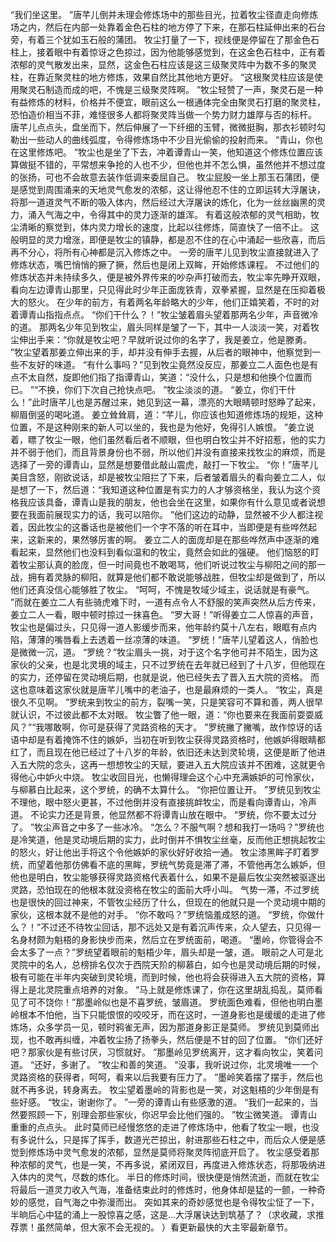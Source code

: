 “我们坐这里。
”唐芊儿倒并未理会修炼场中的那些目光，拉着牧尘径直走向修炼场之内，然后在内部一处靠着金色石柱的地方停了下来，在那石柱延伸出来的石台旁，有着三个犹如玉石般的蒲团。
牧尘打量了一下，视线便是停留在了那金色石柱上，接着眼中有着惊讶之色掠过，因为他能够感觉到，在这金色石柱中，正有着浓郁的灵气散发出来，显然，这金色石柱应该是这三级聚灵阵中为数不多的聚灵柱，在靠近聚灵柱的地方修炼，效果自然比其他地方更好。
“这根聚灵柱应该是使用聚灵石制造而成的吧，不愧是三级聚灵阵啊。
”牧尘轻赞了一声，聚灵石是一种有益修炼的材料，价格并不便宜，眼前这么一根通体完全由聚灵石打磨的聚灵柱，恐怕造价相当不菲，难怪很多人都将聚灵阵当做一个势力财力雄厚与否的标杆。
唐芊儿点点头，盘坐而下，然后伸展了一下纤细的玉臂，微微挺胸，那衣衫顿时勾勒出一些动人的曲线弧度，令得修炼场中不少目光偷偷的投射而来。
“青山，你也在这里修炼吧。
”牧尘也是坐了下去，冲着谭青山一笑，他知道这个修炼位置应该算做挺不错的，平常想来争抢的人也不少，但他也并不怎么惧，虽然他并不想过度的张扬，可也不会故意去装作低调来委屈自己。
牧尘屁股一坐上那玉石蒲团，便是感觉到周围涌来的天地灵气愈发的浓郁，这让得他忍不住的立即运转大浮屠诀，将那一道道灵气不断的吸入体内，然后经过大浮屠诀的炼化，化为一丝丝幽黑的灵力，涌入气海之中，令得其中的灵力逐渐的雄浑。
有着这般浓郁的灵气相助，牧尘清晰的察觉到，体内灵力增长的速度，比起以往修炼，简直快了一倍不止。
这般明显的灵力增涨，即便是牧尘的镇静，都是忍不住的在心中涌起一些欣喜，而后再不分心，将所有心神都是沉入修炼之中。
一旁的唐芊儿见到牧尘直接就进入了修炼状态，嘴巴悄悄的撅了撅，然后也是闭上双眸，开始修炼课程。
不过他们的修炼状态并未持续多久，便是被外界传来的吵杂声打破而去，牧尘率先睁开双眼，看向左边谭青山那里，只见得此时少年正面庞铁青，双拳紧握，显然是在压抑着极大的怒火。
在少年的前方，有着两名年龄略大的少年，他们正嬉笑着，不时的对着谭青山指指点点。
“你们干什么？！”牧尘皱着眉头望着那两名少年，声音微冷的道。
那两名少年见到牧尘，眉头同样是皱了一下，其中一人淡淡一笑，对着牧尘伸出手来：“你就是牧尘吧？早就听说过你的名字了，我是姜立，他是滕勇。
”牧尘望着那姜立伸出来的手，却并没有伸手去握，从后者的眼神中，他察觉到一些不友好的味道。
“有什么事吗？”见到牧尘竟然没反应，那姜立二人面色也是有点不太自然，旋即他们指了指谭青山，笑道：“没什么，只是想和他换个位置而已。
”“不换，你们下次自己抢快点吧。
”牧尘淡淡的道。
“姜立，你们干什么！”此时唐芊儿也是苏醒过来，她见到这一幕，漂亮的大眼睛顿时怒睁了起来，柳眉倒竖的喝叱道。
姜立耸耸肩，道：“芊儿，你应该也知道修炼场的规矩，这种位置，不是这种刚来的新人可以坐的，我也是为他好，免得引人嫉恨。
”姜立说着，瞟了牧尘一眼，他们虽然看后者不顺眼，但也明白牧尘并不好招惹，他的实力并不弱于他们，而且背景身份也不弱，所以他们并没有直接来找牧尘的麻烦，而是选择了一旁的谭青山，显然是想要借此敲山震虎，敲打一下牧尘。
“你！”唐芊儿美目含怒，刚欲说话，却是被牧尘阻拦了下来，后者皱着眉头的看向姜立二人，似是想了一下，然后道：“我知道这种位置是有实力的人才够资格坐，我认为这个资格我应该具备，谭青山是我的朋友，他也会坐在这里，如果你有什么意见或者说想要在我面前展现实力的话，我可以陪你。
”他们这边的动静，显然被不少人都注视着，因此牧尘的这番话也是被他们一个字不落的听在耳中，当即便是有些哗然起来，这新来的，果然够厉害的啊。
姜立二人的面庞却是在那些哗然声中逐渐的难看起来，显然他们也没料到看似温和的牧尘，竟然会如此的强硬。
他们恼怒的盯着牧尘那认真的脸庞，但一时间竟也不敢喝骂，他们听说过牧尘与柳阳之间的那一战，拥有着灵脉的柳阳，就算是他们都不敢说能够战胜，但牧尘却是做到了，所以他们还真没信心能够胜了牧尘。
“呵呵，不愧是牧域少域主，说话就是有豪气。
”而就在姜立二人有些骑虎难下时，一道有点令人不舒服的笑声突然从后方传来，姜立二人一看，眼中顿时掠过一抹喜色。
“罗大哥！”听得姜立二人惊喜的声音，牧尘也是偏过头，只见得一道人影缓步而来，他年龄约莫十八左右，眼眶有点内陷，薄薄的嘴唇看上去透着一丝凉薄的味道。
“罗统！”唐芊儿望着这人，俏脸也是微微一沉，道。
“罗统？”牧尘眉头一挑，对于这个名字他可并不陌生，因为这家伙的父亲，也是北灵境的域主，只不过罗统在去年就已经到了十八岁，但他现在的实力，还停留在灵动境后期，也就是说，他已经失去了晋入五大院的资格。
而这也意味着这家伙就是唐芊儿嘴中的老油子，也是最麻烦的一类人。
“牧尘，真是很久不见啊。
”罗统来到牧尘的前方，裂嘴一笑，只是笑容可不算和善，两人很早就认识，不过彼此都不太对眼。
牧尘瞥了他一眼，道：“你也要来在我面前耍耍威风？”“我哪敢啊，你可是获得了灵路资格的天才。
”罗统撇了撇嘴，故作惊讶的话语中却是有着掩饰不住的嫉妒，当初在听到牧尘获得灵路资格时，他嫉妒得眼睛都红了，而且现在他已经过了十八岁的年龄，依旧还未达到灵轮境，这便是断了他进入五大院的念头，这再一想想牧尘的天赋，要进入五大院应该并不困难，这就更令得他心中妒火中烧。
牧尘收回目光，也懒得理会这个心中充满嫉妒的可怜家伙，与柳慕白比起来，这个罗统，的确不太算什么。
“你把位置让开。
”罗统见到牧尘不理他，眼中怒火更甚，不过他倒并没有直接挑衅牧尘，而是看向谭青山，冷声道。
不论实力还是背景，他显然都不将谭青山放在眼中。
“罗统，你不要太过分了。
”牧尘声音之中多了一些冰冷。
“怎么？不服气啊？想和我打一场吗？”罗统也是冷笑道，他是灵动境后期的实力，此时倒并不惧牧尘丝毫，反而他正想挑起牧尘的怒火，好让他出手将这个令他嫉妒的家伙好好收拾一通。
牧尘漆黑眸子盯着罗统，而望着他那仿佛看不底的黑眸，罗统气势竟是滞了滞，不管他再怎么嫉妒，但他也是明白，牧尘能够获得灵路资格代表着什么，如果不是最后牧尘突然被驱逐出灵路，恐怕现在的他根本就没资格在牧尘的面前大呼小叫。
气势一滞，不过罗统也是很快的回过神来，不管牧尘经历了什么，但现在的他就只是一个灵动境中期的家伙，这根本就不是他的对手。
“你不敢吗？”罗统恼羞成怒的道。
“罗统，你做什么？！”不过还不待牧尘回话，那不远处又是有着沉声传来，众人望去，只见得一名身材颇为魁梧的身影快步而来，然后立在罗统面前，喝道。
“墨岭，你管得会不会太多了一点？”罗统望着眼前的魁梧少年，眉头却是一皱，道。
眼前之人可是北灵院中的名人，总榜排名仅次于西院天阶的柳慕白，如今也是灵动境后期的时候，极有可能在半年内突破到灵轮境，而到时候，他也将会获得进入五大院的资格，算得上是北灵院重点培养的对象。
“马上就是修炼课了，你在这里胡乱捣乱，莫师看见了可不饶你！”那墨岭似也是不喜罗统，皱眉道。
罗统面色难看，但他也明白墨岭根本不怕他，当下只能恨恨的咬咬牙，而在这时，一道身影也是缓缓的走进了修炼场，众多学员一见，顿时鸦雀无声，因为那道身影正是莫师。
罗统见到莫师出现，也不敢再纠缠，冲着牧尘扬了扬拳头，然后便是不甘的回了位置。
“你们还好吧？那家伙是有些讨厌，习惯就好。
”那墨岭见罗统离开，这才看向牧尘，笑着问道。
“还好，多谢了。
”牧尘和善的笑道。
“没事，我听说过你，北灵境唯一一个灵路资格的获得者，呵呵，看来以后我要有压力了。
”墨岭笑着摆了摆手，然后也就不再多说，转身离去。
牧尘望着墨岭的背影也是一笑，对这魁梧的少年倒是有些好感。
“牧尘，谢谢你了。
”一旁的谭青山有些感激的道。
“我们一起来的，当然要照顾一下，别理会那些家伙，你迟早会比他们强的。
”牧尘微笑道。
谭青山重重的点点头。
此时莫师已经慢悠悠的走进了修炼场中，他看了牧尘一眼，也没有多说什么，只是挥了挥手，数道光芒掠出，射进那些石柱之中，而后众人便是感觉到修炼场中灵气愈发的浓郁，显然是莫师将聚灵阵彻底开启了。
牧尘感受着那种浓郁的灵气，也是一笑，不再多说，紧闭双目，再度进入修炼状态，将那吸纳进入体内的灵气，尽数的炼化。
半日的修炼时间，很快便是悄然流逝，而就在牧尘将最后一道灵力收入气海，准备结束此时的修炼时，他身体却是猛的一颤，一种奇妙的感觉，自气海之中弥漫而出。
突如其来的奇妙感觉也是令得牧尘怔了一下，半晌后心中猛的涌上一股惊喜之感，这是...大浮屠诀达到筑基了？（求收藏，求推荐票！虽然简单，但大家不会无视的。
）看更新最快的大主宰最新章节。
